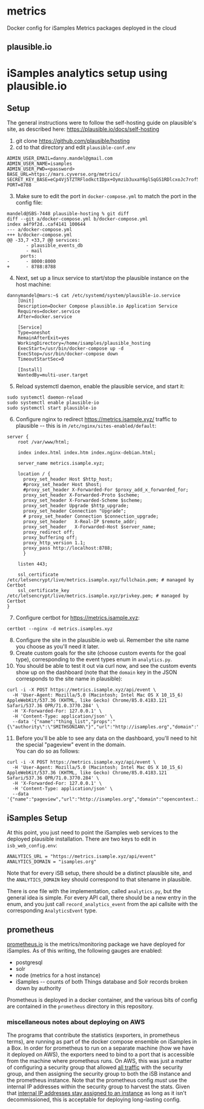 # metrics
Docker config for iSamples Metrics packages deployed in the cloud

## plausible.io

# iSamples analytics setup using plausible.io

## Setup
The general instructions were to follow the self-hosting guide on plausible's site, as described here: https://plausible.io/docs/self-hosting

1. git clone https://github.com/plausible/hosting
2. cd to that directory and edit `plausible-conf.env`
```
ADMIN_USER_EMAIL=danny.mandel@gmail.com
ADMIN_USER_NAME=isamples
ADMIN_USER_PWD=<password>
BASE_URL=https://mars.cyverse.org/metrics/
SECRET_KEY_BASE=eCp4Vj5TZTRFlodkctIDpx+Oymzib3uxaY6glSqGS1RDlcxoJc7rof5l2M5zxqPPJRvsLx9efjt9f4ZxDYAoTQ==
PORT=8788
```
3. Make sure to edit the port in `docker-compose.yml` to match the port in the config file:
```
mandeld@SBS-7448 plausible-hosting % git diff
diff --git a/docker-compose.yml b/docker-compose.yml
index a4f9f2d..caf4141 100644
--- a/docker-compose.yml
+++ b/docker-compose.yml
@@ -33,7 +33,7 @@ services:
       - plausible_events_db
       - mail
     ports:
-      - 8000:8000
+      - 8788:8788
```
4. Next, set up a linux service to start/stop the plausible instance on the host machine:
```
dannymandel@mars:~$ cat /etc/systemd/system/plausible-io.service 
    [Unit]
    Description=Docker Compose plausible.io Application Service
    Requires=docker.service
    After=docker.service

    [Service]
    Type=oneshot
    RemainAfterExit=yes
    WorkingDirectory=/home/isamples/plausible_hosting
    ExecStart=/usr/bin/docker-compose up -d
    ExecStop=/usr/bin/docker-compose down 
    TimeoutStartSec=0

    [Install]
    WantedBy=multi-user.target  
```
5. Reload systemctl daemon, enable the plausible service, and start it:
```
sudo systemctl daemon-reload
sudo systemctl enable plausible-io
sudo systemctl start plausible-io
```
6. Configure nginx to redirect https://metrics.isample.xyz/ traffic to plausible -- this is in `/etc/nginx/sites-enabled/default`:
```
server {
	root /var/www/html;

	index index.html index.htm index.nginx-debian.html;

	server_name metrics.isample.xyz;	

    location / {
      proxy_set_header Host $http_host;
      #proxy_set_header Host $host;
      #proxy_set_header X-Forwarded-For $proxy_add_x_forwarded_for;
      proxy_set_header X-Forwarded-Proto $scheme;
      proxy_set_header X-Forwarded-Scheme $scheme;
      proxy_set_header Upgrade $http_upgrade;
      proxy_set_header Connection "Upgrade";
      # proxy_set_header Connection $connection_upgrade;
      proxy_set_header   X-Real-IP $remote_addr;
      proxy_set_header   X-Forwarded-Host $server_name;
      proxy_redirect off;
      proxy_buffering off;
      proxy_http_version 1.1;
      proxy_pass http://localhost:8788;
      }

	listen 443;

    ssl_certificate /etc/letsencrypt/live/metrics.isample.xyz/fullchain.pem; # managed by Certbot
    ssl_certificate_key /etc/letsencrypt/live/metrics.isample.xyz/privkey.pem; # managed by Certbot
}
```
7. Configure certbot for https://metrics.isample.xyz:
```
certbot --nginx -d metrics.isamples.xyz
```
8. Configure the site in the plausible.io web ui.  Remember the site name you choose as you'll need it later.
9. Create custom goals for the site (choose custom events for the goal type), corresponding to the event types enum in
`analytics.py`.
10. You should be able to test it out via curl now, and see the custom events show up on the dashboard (note that the `domain` key in the JSON corresponds to the site name in plausible):
```
curl -i -X POST https://metrics.isample.xyz/api/event \
  -H 'User-Agent: Mozilla/5.0 (Macintosh; Intel Mac OS X 10_15_6) AppleWebKit/537.36 (KHTML, like Gecko) Chrome/85.0.4183.121 Safari/537.36 OPR/71.0.3770.284' \
  -H 'X-Forwarded-For: 127.0.0.1' \
  -H 'Content-Type: application/json' \
  --data '{"name":"thing_list","props":"{\"authority\":\"SMITHSONIAN\"}","url":"http://isamples.org","domain":"isamples.org"}'
```
11. Before you'll be able to see any data on the dashboard, you'll need to hit the special "pageview" event in the domain.  
    You can do so as follows:
```
curl -i -X POST https://metrics.isample.xyz/api/event \
  -H 'User-Agent: Mozilla/5.0 (Macintosh; Intel Mac OS X 10_15_6) AppleWebKit/537.36 (KHTML, like Gecko) Chrome/85.0.4183.121 Safari/537.36 OPR/71.0.3770.284' \
  -H 'X-Forwarded-For: 127.0.0.1' \
  -H 'Content-Type: application/json' \
  --data '{"name":"pageview","url":"http://isamples.org","domain":"opencontext.isamples.org"}'
```
## iSamples Setup
At this point, you just need to point the iSamples web services to the deployed plausible installation.  There are two 
keys to edit in `isb_web_config.env`:
```
ANALYTICS_URL = "https://metrics.isample.xyz/api/event"
ANALYTICS_DOMAIN = "isamples.org"
```
Note that for every iSB setup, there should be a distinct plausible site, and the `ANALYTICS_DOMAIN` key should 
correspond to that sitename in plausible.

There is one file with the implementation, called `analytics.py`, but the general idea is simple.  For every API call, 
there should be a new entry in the enum, and you just call `record_analytics_event` from the api callsite with the 
corresponding `AnalyticsEvent` type.

## prometheus

[prometheus.io](https://prometheus.io/docs/introduction/overview/) is the metrics/monitoring package we have deployed for iSamples.  As of this writing, the following gauges are enabled:

* postgresql
* solr 
* node (metrics for a host instance)
* iSamples -- counts of both Things database and Solr records broken down by authority

Prometheus is deployed in a docker container, and the various bits of config are contained in the `prometheus` directory in this repository.

### miscellaneous notes about deploying on AWS
The programs that contribute the statistics (exporters, in prometheus terms), are running as part of the docker compose ensemble on iSamples in a Box.  In order for prometheus to run on a separate machine (how we have it deployed on AWS), the exporters need to bind to a port that is accessible from the machine where prometheus runs.  On AWS, this was just a matter of configuring a security group that allowed [all traffic](https://docs.aws.amazon.com/AWSEC2/latest/UserGuide/security-group-rules-reference.html#sg-rules-other-instances) with the security group, and then assigning the security group to both the iSB instance and the prometheus instance.  Note that the prometheus config *must* use the internal IP addresses within the security group to harvest the stats.  Given that [internal IP addresses stay assigned to an instance](https://docs.aws.amazon.com/vpc/latest/userguide/vpc-ip-addressing.html) as long as it isn't decommissioned, this is acceptable for deploying long-lasting config.
